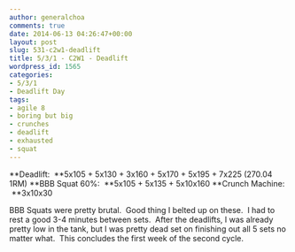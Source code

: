 ```yaml
---
author: generalchoa
comments: true
date: 2014-06-13 04:26:47+00:00
layout: post
slug: 531-c2w1-deadlift
title: 5/3/1 - C2W1 - Deadlift
wordpress_id: 1565
categories:
- 5/3/1
- Deadlift Day
tags:
- agile 8
- boring but big
- crunches
- deadlift
- exhausted
- squat
---
```


**Deadlift:  **5x105 + 5x130 + 3x160 + 5x170 + 5x195 + 7x225 (270.04 1RM)
**BBB Squat 60%:  **5x105 + 5x135 + 5x10x160
**Crunch Machine:  **3x10x30

BBB Squats were pretty brutal.  Good thing I belted up on these.  I had to rest a good 3-4 minutes between sets.  After the deadlifts, I was already pretty low in the tank, but I was pretty dead set on finishing out all 5 sets no matter what.  This concludes the first week of the second cycle.
